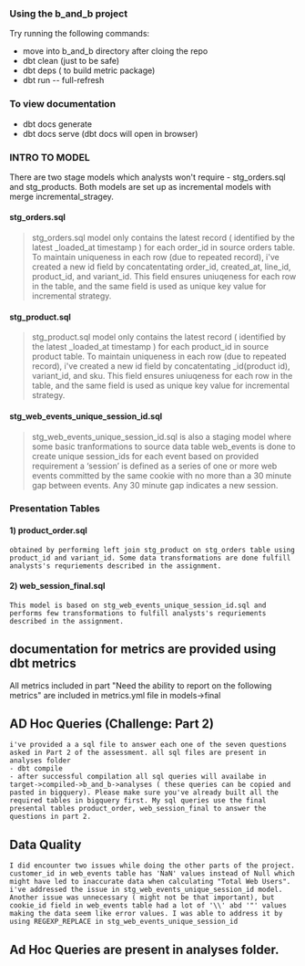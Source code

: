 
### Using the b_and_b project

Try running the following commands:
- move into b_and_b directory after cloing the repo
- dbt clean (just to be safe)
- dbt deps ( to build metric package)
- dbt run -- full-refresh

### To view documentation
- dbt docs generate
- dbt docs serve
(dbt docs will open in browser)



### INTRO TO MODEL

There are two stage models which analysts won't require - stg_orders.sql and stg_products.
Both models are set up as incremental models with merge incremental_stragey. 

#### stg_orders.sql
>  stg_orders.sql model only contains the latest record ( identified by the latest _loaded_at timestamp ) for each order_id in source orders table. To maintain uniqueness in each row (due to repeated record), i've created a new id field by concatentating order_id, created_at, line_id, product_id, and variant_id. This field ensures uniuqeness for each row in the table, and the same field is used as unique key value for incremental strategy. 

#### stg_product.sql
> stg_product.sql model only contains the latest record ( identified by the latest _loaded_at timestamp ) for each product_id in source product table. To maintain uniqueness in each row (due to repeated record), i've created a new id field by concatentating _id(product id), variant_id, and sku. This field ensures uniuqeness for each row in the table, and the same field is used as unique key value for incremental strategy. 

#### stg_web_events_unique_session_id.sql
> stg_web_events_unique_session_id.sql is also a staging model where some basic tranformations to source data table web_events is done to create unique session_ids for each event based on provided requirement 
    a ‘session’ is defined as a series of one or more web events committed by the same cookie with no more than a 30 minute gap between events. Any 30 minute gap indicates a new session.


### Presentation Tables

#### 1) product_order.sql
    obtained by performing left join stg_product on stg_orders table using product_id and variant_id. Some data transformations are done fulfill analysts's requriements described in the assignment. 

#### 2) web_session_final.sql
    This model is based on stg_web_events_unique_session_id.sql and performs few transformations to fulfill analysts's requriements described in the assignment. 

## documentation for metrics are provided using dbt metrics 
   All metrics included in part "Need the ability to report on the following metrics" 
   are included in metrics.yml file in models->final

## AD Hoc Queries (Challenge: Part 2)
    i've provided a a sql file to answer each one of the seven questions asked in Part 2 of the assessment. all sql files are present in analyses folder
    - dbt compile
    - after successful compilation all sql queries will availabe in target->compiled->b_and_b->analyses ( these queries can be copied and pasted in bigquery). Please make sure you've already built all the required tables in bigquery first. My sql queries use the final presental tables product_order, web_session_final to answer the questions in part 2. 

## Data Quality 
    I did encounter two issues while doing the other parts of the project. 
    customer_id in web_events table has 'NaN' values instead of Null which might have led to inaccurate data when calculating "Total Web Users". i've addressed the issue in stg_web_events_unique_session_id model. 
    Another issue was unnecessary ( might not be that important), but cookie_id field in web_events table had a lot of '\\' abd '"' values making the data seem like error values. I was able to address it by using REGEXP_REPLACE in stg_web_events_unique_session_id



## Ad Hoc Queries are present in analyses folder. 
